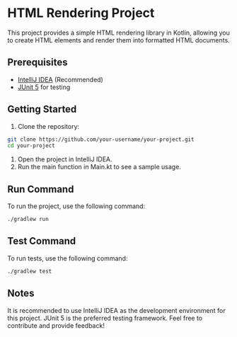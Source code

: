 # HTML Rendering Project

This project provides a simple HTML rendering library in Kotlin, allowing you to create HTML elements and render them
into formatted HTML documents.

## Prerequisites

- [IntelliJ IDEA](https://www.jetbrains.com/idea/) (Recommended)
- [JUnit 5](https://junit.org/junit5/) for testing

## Getting Started

1. Clone the repository:

```bash
git clone https://github.com/your-username/your-project.git
cd your-project
```

1. Open the project in IntelliJ IDEA.
2. Run the main function in Main.kt to see a sample usage.

## Run Command

To run the project, use the following command:

```bash
./gradlew run
```

## Test Command

To run tests, use the following command:

```bash
./gradlew test
```

## Notes

It is recommended to use IntelliJ IDEA as the development environment for this project.
JUnit 5 is the preferred testing framework.
Feel free to contribute and provide feedback!

